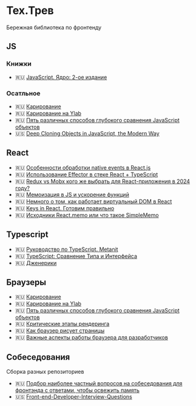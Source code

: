 # Тех.Трев

Бережная библиотека по фронтенду

## JS
### Книжки
- 🇷🇺 [JavaScript. Ядро: 2-ое издание](http://dmitrysoshnikov.com/ecmascript/javascript-the-core-2nd-edition-rus/)

### Осатльное
- 🇷🇺 [Карирование](https://learn.javascript.ru/currying-partials?ysclid=lx4jf7w3xa479938101)
- 🇷🇺 [Карирование на Ylab](https://university.ylab.site/js/fp/#karrirovanie)
- 🇷🇺 [Пять различных способов глубокого сравнения JavaScript объектов](https://www.dev-notes.ru/articles/javascript/five-different-ways-to-deep-compare-objects/?ysclid=lx4jy6c45u867492717)
- 🇺🇸 [Deep Cloning Objects in JavaScript, the Modern Way](https://www.builder.io/blog/structured-clone)

## React

- 🇷🇺 [Особенности обработки native events в React.js](https://habr.com/ru/articles/810205/)
- 🇷🇺 [Использование Effector в стеке React + TypeScript](https://habr.com/ru/companies/domclick/articles/532016/)
- 🇷🇺 [Redux vs Mobx кого же выбрать для React-приложения в 2024 году?](https://habr.com/ru/articles/795901/)
- 🇷🇺 [Мемоизация в JS и ускорение функций](https://habr.com/ru/companies/ruvds/articles/332384/)
- 🇷🇺 [Немного о том, как работает виртуальный DOM в React](https://habr.com/ru/articles/328920/)
- 🇷🇺 [Keys in React. Готовим правильно](https://habr.com/ru/companies/hh/articles/352150/)
- 🇷🇺 [Исходники React.memo или что такое SimpleMemo](https://habr.com/ru/articles/551804/)

## Typescript 
- 🇷🇺 [Руководство по TypeScript. Metanit](https://metanit.com/web/typescript)
- 🇷🇺 [TypeScript: Сравнение Типа и Интерфейса](https://www.dev-notes.ru/articles/typescript/type-vs-interface/?ysclid=lx4o2fudw1257780243)
- 🇷🇺 [Дженерики](https://habr.com/ru/articles/455473/)

## Браузеры

- 🇷🇺 [Карирование](https://learn.javascript.ru/currying-partials?ysclid=lx4jf7w3xa479938101)
- 🇷🇺 [Карирование на Ylab](https://university.ylab.site/js/fp/#karrirovanie)
- 🇷🇺 [Пять различных способов глубокого сравнения JavaScript объектов](https://www.dev-notes.ru/articles/javascript/five-different-ways-to-deep-compare-objects/?ysclid=lx4jy6c45u867492717)
- 🇷🇺 [Критические этапы рендеринга](https://developer.mozilla.org/ru/docs/Web/Performance/Critical_rendering_path)
- 🇷🇺 [Как браузер рисует страницы](https://doka.guide/js/how-the-browser-creates-pages/?ysclid=lx4inym3xw715503152)
- 🇷🇺 [Важные аспекты работы браузера для разработчиков](https://habr.com/ru/companies/dataart/articles/304934/)

## Собеседования 
Сборка разных репозиториев

- 🇷🇺 [Подбор наиболее частный вопросов на собеседования для фронтэнда с ответами, чтобы освежить память](https://github.com/yofi2tofi/frontend-questions-with-answers)
- 🇺🇸 [Front-end-Developer-Interview-Questions](https://github.com/h5bp/Front-end-Developer-Interview-Questions?tab=readme-ov-file)
